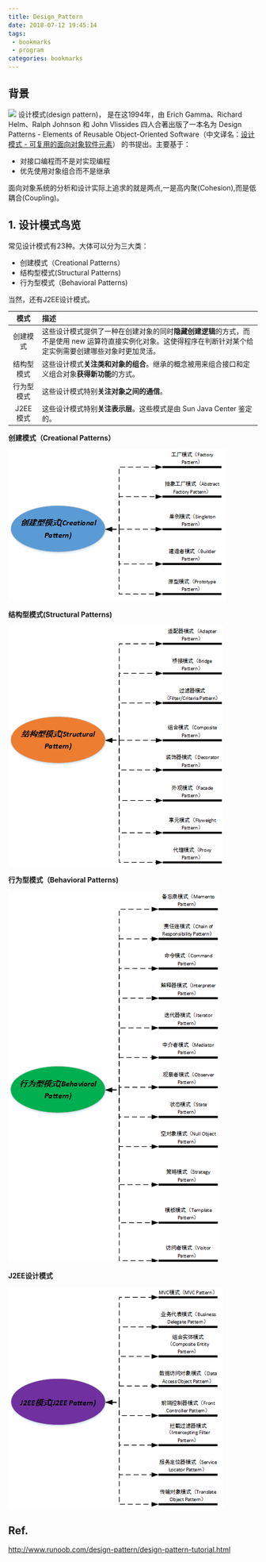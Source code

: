 ```yaml
---
title: Design_Pattern
date: 2018-07-12 19:45:14
tags: 
 - bookmarks
 - program
categories: bookmarks
---
```


## 背景
![](https://gss1.bdstatic.com/9vo3dSag_xI4khGkpoWK1HF6hhy/baike/c0%3Dbaike272%2C5%2C5%2C272%2C90/sign=970418febc003af359b7d4325443ad39/4a36acaf2edda3ccdd0e40d70be93901203f925b.jpg)
设计模式(design pattern)， 是在这1994年，由 Erich Gamma、Richard Helm、Ralph Johnson 和 John Vlissides 四人合著出版了一本名为 Design Patterns - Elements of Reusable Object-Oriented Software（中文译名：[设计模式 - 可复用的面向对象软件元素](https://baike.baidu.com/item/%E8%AE%BE%E8%AE%A1%E6%A8%A1%E5%BC%8F%EF%BC%9A%E5%8F%AF%E5%A4%8D%E7%94%A8%E9%9D%A2%E5%90%91%E5%AF%B9%E8%B1%A1%E8%BD%AF%E4%BB%B6%E7%9A%84%E5%9F%BA%E7%A1%80/7600072?fr=aladdin)） 的书提出。主要基于：
- 对接口编程而不是对实现编程
- 优先使用对象组合而不是继承

面向对象系统的分析和设计实际上追求的就是两点,一是高内聚(Cohesion),而是低耦合(Coupling)。

<!--more-->

## 1. 设计模式鸟览
常见设计模式有23种。大体可以分为三大类：
- 创建模式（Creational Patterns）
- 结构型模式(Structural Patterns)
- 行为型模式（Behavioral Patterns)

当然，还有J2EE设计模式。

模式 | 描述
:-: | :-
创建模式 | 这些设计模式提供了一种在创建对象的同时**隐藏创建逻辑**的方式，而不是使用 new 运算符直接实例化对象。这使得程序在判断针对某个给定实例需要创建哪些对象时更加灵活。
结构型模式 | 这些设计模式**关注类和对象的组合**。继承的概念被用来组合接口和定义组合对象**获得新功能**的方式。
行为型模式 | 这些设计模式特别**关注对象之间的通信**。
J2EE 模式 | 这些设计模式特别**关注表示层**。这些模式是由 Sun Java Center 鉴定的。

**创建模式（Creational Patterns）**

![Creational Patterns](https://raw.githubusercontent.com/JShell07/images/master/DesignPattern/CreationalPattern.png)

**结构型模式(Structural Patterns)**

![Structural Patterns](https://raw.githubusercontent.com/JShell07/images/master/DesignPattern/StructuralPattern.png)

**行为型模式（Behavioral Patterns)**

![Behavioral Patterns](https://raw.githubusercontent.com/JShell07/images/master/DesignPattern/BehavioralPatternpng.png)

**J2EE设计模式**

![J2EE设计模式](https://raw.githubusercontent.com/JShell07/images/master/DesignPattern/J2EEPattern.png)

## Ref.
http://www.runoob.com/design-pattern/design-pattern-tutorial.html